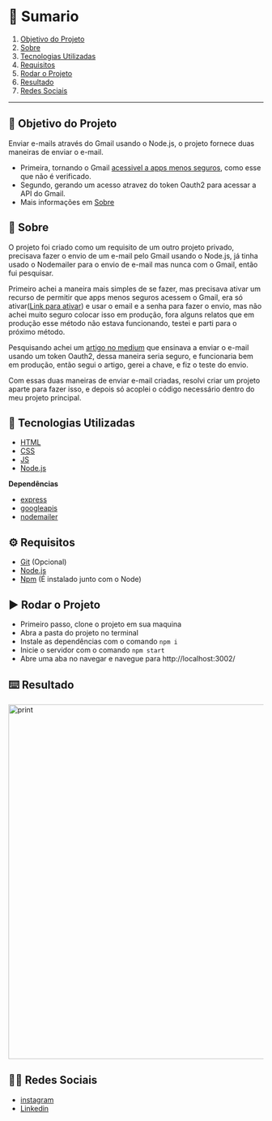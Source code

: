 # :pushpin: Sumario

1. [Objetivo do Projeto](#dart-objetivo-do-projeto)
2. [Sobre](#page_with_curl-sobre)
3. [Tecnologias Utilizadas](#rocket-tecnologias-utilizadas)
4. [Requisitos](#gear-requisitos)
5. [Rodar o Projeto](#arrow_forward-rodar-o-projeto)
6. [Resultado](#keyboard-resultado)
7. [Redes Sociais](#man_technologist-redes-sociais)

---

## :dart: Objetivo do Projeto

Enviar e-mails através do Gmail usando o Node.js, o projeto fornece duas maneiras de enviar o e-mail.

* Primeira, tornando o Gmail [acessivel a apps menos seguros](https://myaccount.google.com/lesssecureapps), como esse que não é verificado.
* Segundo, gerando um acesso atravez do token Oauth2 para acessar a API do Gmail.
* Mais informações em [Sobre](#page_with_curl-sobre)

## :page_with_curl: Sobre

O projeto foi criado como um requisito de um outro projeto privado, precisava fazer o envio de um e-mail pelo Gmail usando o Node.js, já tinha usado o Nodemailer para o envio de e-mail mas nunca com o Gmail, então fui pesquisar. 

Primeiro achei a maneira mais simples de se fazer, mas precisava ativar um recurso de permitir que apps menos seguros acessem o Gmail, era só ativar([Link para ativar](https://myaccount.google.com/lesssecureapps)) e usar o email e a senha para fazer o envio, mas não achei muito seguro colocar isso em produção, fora alguns relatos que em produção esse método não estava funcionando, testei e parti para o próximo método.

Pesquisando achei um [artigo no medium](https://medium.com/@nickroach_50526/sending-emails-with-node-js-using-smtp-gmail-and-oauth2-316fe9c790a1) que ensinava a enviar o e-mail usando um token Oauth2, dessa maneira seria seguro, e funcionaria bem em produção, então segui o artigo, gerei a chave, e fiz o teste do envio.

Com essas duas maneiras de enviar e-mail criadas, resolvi criar um projeto aparte para fazer isso, e depois só acoplei o código necessário dentro do meu projeto principal.

## :rocket: Tecnologias Utilizadas

* [HTML](https://developer.mozilla.org/pt-BR/docs/Web/HTML)
* [CSS](https://developer.mozilla.org/pt-BR/docs/Web/CSS)
* [JS](https://developer.mozilla.org/pt-BR/docs/Web/JavaScript)
* [Node.js](https://nodejs.org/en/)

**Dependências**

* [express](https://expressjs.com/)
* [googleapis](https://www.npmjs.com/package/googleapis)
* [nodemailer](https://nodemailer.com/about/)

## :gear: Requisitos

* [Git](https://git-scm.com/) (Opcional)
* [Node.js](https://nodejs.org/en/)
* [Npm](https://www.npmjs.com/) (É instalado junto com o Node)

## :arrow_forward: Rodar o Projeto

* Primeiro passo, clone o projeto em sua maquina
* Abra a pasta do projeto no terminal
* Instale as dependências com o comando `npm i` 
* Inicie o servidor com o comando `npm start` 
* Abre uma aba no navegar e navegue para http://localhost:3002/

## :keyboard: Resultado

<img src="https://raw.githubusercontent.com/devsp011/enviar-email-node/master/print.png" alt="print" width="700"/>

## :man_technologist: Redes Sociais

* [instagram](https://www.instagram.com/devsp011/)
* [Linkedin](https://www.linkedin.com/in/vitor-sampaio-4532451a7/)
